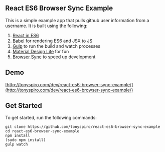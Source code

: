 React ES6 Browser Sync Example
----
This is a simple example app that pulls github user information from a username.  It is built using the following:

1. [React in ES6](https://github.com/facebook/react)
2. [Babel](https://github.com/babel/babel) for rendering ES6 and JSX to JS
3. [Gulp](https://github.com/gulpjs/gulp) to run the build and watch processes
4. [Material Design Lite](https://github.com/google/material-design-lite) for fun
5. [Browser Sync](https://github.com/BrowserSync/browser-sync) to speed up development

Demo
----
[http://tonyspiro.com/dev/react-es6-browser-sync-example/](http://tonyspiro.com/dev/react-es6-browser-sync-example/)

Get Started
----
To get started, run the following commands:
```
git clone https://github.com/tonyspiro/react-es6-browser-sync-example
cd react-es6-browser-sync-example
npm install
(sudo npm install)
gulp watch
```
